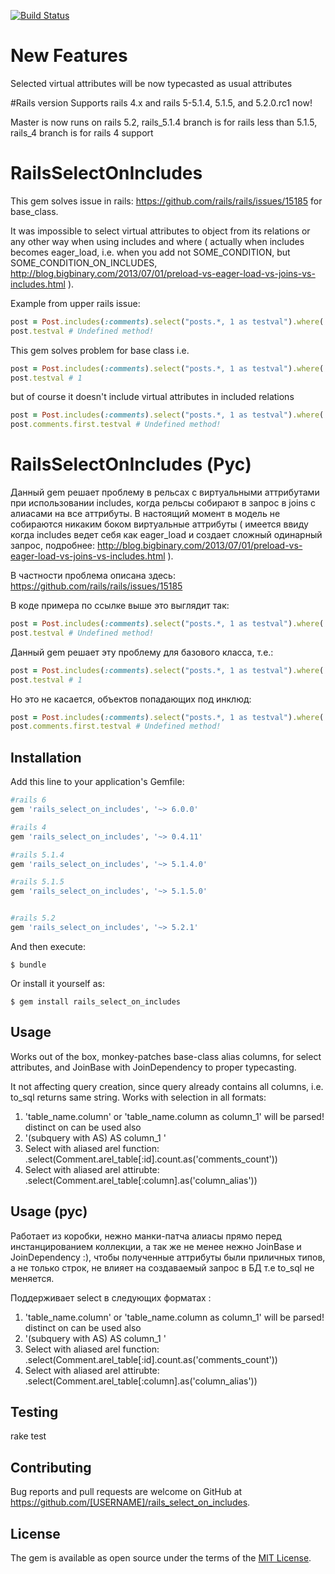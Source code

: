 [![Build Status](https://travis-ci.org/alekseyl/rails_select_on_includes.svg?branch=master)](https://travis-ci.org/alekseyl/rails_select_on_includes)

# New Features
Selected virtual attributes will be now typecasted as usual attributes

#Rails version
Supports rails 4.x and rails 5-5.1.4, 5.1.5, and 5.2.0.rc1 now! 

Master is now runs on rails 5.2, 
rails_5.1.4 branch is for rails less than 5.1.5,
rails_4 branch is for rails 4 support

# RailsSelectOnIncludes

This gem solves issue in rails: https://github.com/rails/rails/issues/15185 for base_class. 

It was impossible to select virtual attributes to object from its relations or any other way 
when using includes and where ( actually when includes becomes eager_load, i.e. when you add not SOME_CONDITION, but SOME_CONDITION_ON_INCLUDES, http://blog.bigbinary.com/2013/07/01/preload-vs-eager-load-vs-joins-vs-includes.html ). 

Example from upper rails issue: 

```ruby
post = Post.includes(:comments).select("posts.*, 1 as testval").where( SOME_CONDITION ).first
post.testval # Undefined method!
```

This gem solves problem for base class i.e. 

```ruby
post = Post.includes(:comments).select("posts.*, 1 as testval").where( SOME_CONDITION ).first
post.testval # 1
```

but of course it doesn't include virtual attributes in included relations

```ruby
post = Post.includes(:comments).select("posts.*, 1 as testval").where( SOME_CONDITION ).first
post.comments.first.testval # Undefined method!
```

# RailsSelectOnIncludes (Рус)

Данный gem решает проблему в рельсах с виртуальными аттрибутами при использовании includes, 
когда рельсы собирают в запрос в joins с алиасами на все аттрибуты. В настоящий момент в модель не собираются 
никаким боком виртуальные аттрибуты ( имеется ввиду когда includes ведет себя как eager_load и создает сложный одинарный запрос, подробнее: http://blog.bigbinary.com/2013/07/01/preload-vs-eager-load-vs-joins-vs-includes.html ).

В частности проблема описана здесь: https://github.com/rails/rails/issues/15185 

В коде примера по ссылке выше это выглядит так: 

```ruby
post = Post.includes(:comments).select("posts.*, 1 as testval").where( SOME_CONDITION ).first
post.testval # Undefined method!
```

Данный gem решает эту проблему для базового класса, т.е.:  

```ruby
post = Post.includes(:comments).select("posts.*, 1 as testval").where( SOME_CONDITION ).first
post.testval # 1
```

Но это не касается, объектов попадающих под инклюд:

```ruby
post = Post.includes(:comments).select("posts.*, 1 as testval").where( SOME_CONDITION ).first
post.comments.first.testval # Undefined method!
```


## Installation 

Add this line to your application's Gemfile:

```ruby
#rails 6
gem 'rails_select_on_includes', '~> 6.0.0'

#rails 4
gem 'rails_select_on_includes', '~> 0.4.11' 

#rails 5.1.4
gem 'rails_select_on_includes', '~> 5.1.4.0' 

#rails 5.1.5
gem 'rails_select_on_includes', '~> 5.1.5.0'


#rails 5.2
gem 'rails_select_on_includes', '~> 5.2.1'
```

And then execute:

    $ bundle

Or install it yourself as:

    $ gem install rails_select_on_includes

## Usage

Works out of the box, monkey-patches base-class alias columns, for select attributes, and JoinBase with JoinDependency to proper typecasting. 

It not affecting query creation, since query already contains all columns, i.e. to_sql returns same string.
Works with selection in all formats:

  1. 'table_name.column' or 'table_name.column as column_1' will be parsed! distinct on can be used also
  2. '(subquery with AS) AS column_1 '
  3. Select with aliased arel function: .select(Comment.arel_table[:id].count.as('comments_count'))
  4. Select with aliased arel attirubte: .select(Comment.arel_table[:column].as('column_alias'))


## Usage (рус)

Работает из коробки, нежно манки-патча алиасы прямо перед инстанцированием коллекции, а так же не менее нежно JoinBase и JoinDependency :), чтобы полученные аттрибуты были приличных типов, а не только строк, не влияет на создаваемый запрос в БД т.е to_sql не меняется.  

Поддерживает select в следующих форматах :

  1. 'table_name.column' or 'table_name.column as column_1' will be parsed! distinct on can be used also
  2. '(subquery with AS) AS column_1 '
  3. Select with aliased arel function: .select(Comment.arel_table[:id].count.as('comments_count'))
  4. Select with aliased arel attirubte: .select(Comment.arel_table[:column].as('column_alias'))

## Testing 

rake test

## Contributing

Bug reports and pull requests are welcome on GitHub at https://github.com/[USERNAME]/rails_select_on_includes.


## License

The gem is available as open source under the terms of the [MIT License](http://opensource.org/licenses/MIT).

